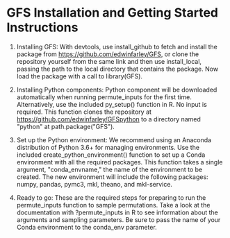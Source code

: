 # GFS Installation and Getting Started Instructions

1. Installing GFS: With devtools, use install_github to fetch and install the package from https://github.com/edwinfarley/GFS, or clone the repository yourself from the same link and then use install_local, passing the path to the local directory that contains the package. Now load the package with a call to library(GFS).

2. Installing Python components: Python component will be downloaded automatically when running permute_inputs for the first time. Alternatively, use the included py_setup() function in R. No input is required. This function clones the repository at https://github.com/edwinfarley/GFSpython to a directory named "python" at path.package("GFS").

3. Set up the Python environment: We recommend using an Anaconda distribution of Python 3.6+ for managing environments. Use the included create_python_environment() function to set up a Conda environment with all the required packages. This function takes a single argument, "conda_envname," the name of the environment to be created. The new environment will include the following packages: numpy, pandas, pymc3, mkl, theano, and mkl-service.

4. Ready to go: These are the required steps for preparing to run the permute_inputs function to sample permutations. Take a look at the documentation with ?permute\_inputs in R to see information about the arguments and sampling parameters. Be sure to pass the name of your Conda environment to the conda_env parameter.
